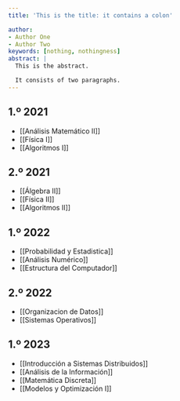 ```yaml
---
title: 'This is the title: it contains a colon'

author:
- Author One
- Author Two
keywords: [nothing, nothingness]
abstract: |
  This is the abstract.

  It consists of two paragraphs.
---
```


## 1.º 2021

- [[Análisis Matemático II]]
- [[Física I]]
- [[Algoritmos I]]

## 2.º 2021

- [[Álgebra II]]
- [[Física II]]
- [[Algoritmos II]]

## 1.º 2022

- [[Probabilidad y Estadistica]]
- [[Análisis Numérico]]
- [[Estructura del Computador]]

## 2.º 2022

- [[Organizacion de Datos]]
- [[Sistemas Operativos]]

## 1.º 2023

- [[Introducción a Sistemas Distribuidos]]
- [[Análisis de la Información]]
- [[Matemática Discreta]]
- [[Modelos y Optimización I]]
